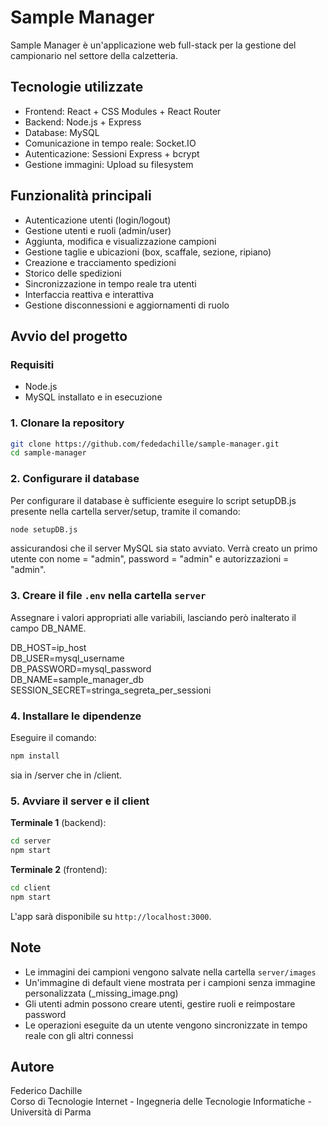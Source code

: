 # Sample Manager

Sample Manager è un'applicazione web full-stack per la gestione del campionario nel settore della calzetteria.

## Tecnologie utilizzate

* Frontend: React + CSS Modules + React Router
* Backend: Node.js + Express
* Database: MySQL
* Comunicazione in tempo reale: Socket.IO
* Autenticazione: Sessioni Express + bcrypt
* Gestione immagini: Upload su filesystem

## Funzionalità principali

* Autenticazione utenti (login/logout)
* Gestione utenti e ruoli (admin/user)
* Aggiunta, modifica e visualizzazione campioni
* Gestione taglie e ubicazioni (box, scaffale, sezione, ripiano)
* Creazione e tracciamento spedizioni
* Storico delle spedizioni
* Sincronizzazione in tempo reale tra utenti
* Interfaccia reattiva e interattiva
* Gestione disconnessioni e aggiornamenti di ruolo

## Avvio del progetto

### Requisiti

* Node.js
* MySQL installato e in esecuzione

### 1. Clonare la repository

```bash
git clone https://github.com/fededachille/sample-manager.git
cd sample-manager
```

### 2. Configurare il database

Per configurare il database è sufficiente eseguire lo script setupDB.js presente nella cartella server/setup, tramite il comando:
```bash
node setupDB.js
```
assicurandosi che il server MySQL sia stato avviato.
Verrà creato un primo utente con nome = "admin", password = "admin" e autorizzazioni = "admin".

### 3. Creare il file `.env` nella cartella `server`

Assegnare i valori appropriati alle variabili, lasciando però inalterato il campo DB_NAME.

DB_HOST=ip_host<br>
DB_USER=mysql_username<br>
DB_PASSWORD=mysql_password<br>
DB_NAME=sample_manager_db<br>
SESSION_SECRET=stringa_segreta_per_sessioni

### 4. Installare le dipendenze

Eseguire il comando:
```bash
npm install
```
sia in /server che in /client.

### 5. Avviare il server e il client

**Terminale 1** (backend):

```bash
cd server
npm start
```

**Terminale 2** (frontend):

```bash
cd client
npm start
```

L'app sarà disponibile su `http://localhost:3000`.

## Note

* Le immagini dei campioni vengono salvate nella cartella `server/images`
* Un'immagine di default viene mostrata per i campioni senza immagine personalizzata (_missing_image.png)
* Gli utenti admin possono creare utenti, gestire ruoli e reimpostare password
* Le operazioni eseguite da un utente vengono sincronizzate in tempo reale con gli altri connessi

## Autore

Federico Dachille<br>
Corso di Tecnologie Internet - Ingegneria delle Tecnologie Informatiche - Università di Parma